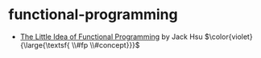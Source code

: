 # functional-programming

+ [The Little Idea of Functional Programming](https://jaysoo.ca/2016/01/13/functional-programming-little-ideas) by Jack Hsu $\color{violet}{\large{\textsf{ \\#fp \\#concept}}}$